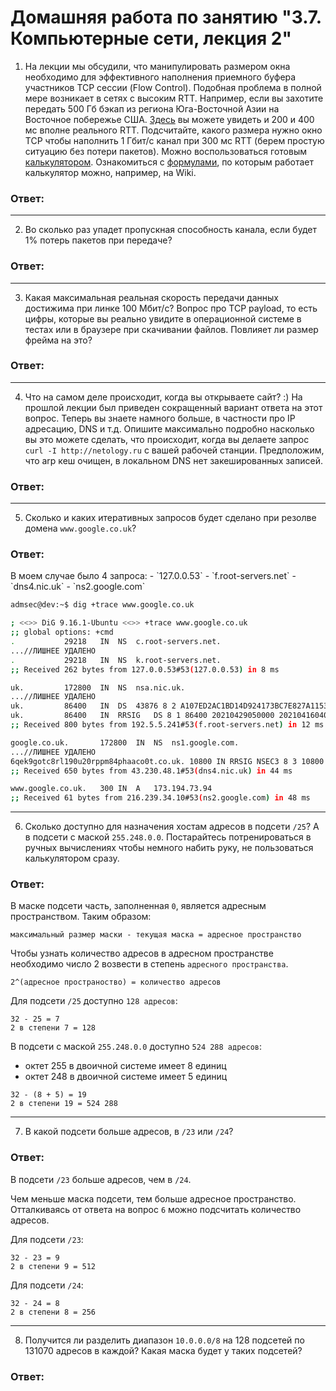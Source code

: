 Домашняя работа по занятию "3.7. Компьютерные сети, лекция 2"
==

1. На лекции мы обсудили, что манипулировать размером окна необходимо для эффективного наполнения приемного буфера
   участников TCP сессии (Flow Control). Подобная проблема в полной мере возникает в сетях с высоким RTT. Например,
   если вы захотите передать 500 Гб бэкап из региона Юга-Восточной Азии на Восточное побережье США.
   [Здесь](https://www.cloudping.co/grid) вы можете увидеть и 200 и 400 мс вполне реального RTT. Подсчитайте, какого
   размера нужно окно TCP чтобы наполнить 1 Гбит/с канал при 300 мс RTT (берем простую ситуацию без потери пакетов).
   Можно воспользоваться готовым [калькулятором](https://www.switch.ch/network/tools/tcp_throughput/). Ознакомиться
   с [формулами](https://en.wikipedia.org/wiki/TCP_tuning), по которым работает калькулятор можно, например, на Wiki.

<h3>Ответ:</h3>



---

2. Во сколько раз упадет пропускная способность канала, если будет 1% потерь пакетов при передаче?

<h3>Ответ:</h3>



---

3. Какая  максимальная реальная скорость передачи данных достижима при линке 100 Мбит/с? Вопрос про TCP payload,
   то есть цифры, которые вы реально увидите в операционной системе в тестах или в браузере при скачивании файлов.
   Повлияет ли размер фрейма на это?
   
<h3>Ответ:</h3>



---

4. Что на самом деле происходит, когда вы открываете сайт? :)
   На прошлой лекции был приведен сокращенный вариант ответа на этот вопрос. Теперь вы знаете намного больше, в
   частности про IP адресацию, DNS и т.д. Опишите максимально подробно насколько вы это можете сделать, что происходит,
   когда вы делаете запрос `curl -I http://netology.ru` с вашей рабочей станции. Предположим, что arp кеш очищен,
   в локальном DNS нет закешированных записей.
   
<h3>Ответ:</h3>



---

5. Сколько и каких итеративных запросов будет сделано при резолве домена `www.google.co.uk`?

<h3>Ответ:</h3>
В моем случае было 4 запроса:
- `127.0.0.53`
- `f.root-servers.net`
- `dns4.nic.uk`
- `ns2.google.com`

````bash
admsec@dev:~$ dig +trace www.google.co.uk

; <<>> DiG 9.16.1-Ubuntu <<>> +trace www.google.co.uk
;; global options: +cmd
.			29218	IN	NS	c.root-servers.net.
...//ЛИШНЕЕ УДАЛЕНО
.			29218	IN	NS	k.root-servers.net.
;; Received 262 bytes from 127.0.0.53#53(127.0.0.53) in 8 ms

uk.			172800	IN	NS	nsa.nic.uk.
...//ЛИШНЕЕ УДАЛЕНО
uk.			86400	IN	DS	43876 8 2 A107ED2AC1BD14D924173BC7E827A1153582072394F9272BA37E2353 BC659603
uk.			86400	IN	RRSIG	DS 8 1 86400 20210429050000 20210416040000 14631 . DIb0f9oSeePYxdwkPJBRAAP7fpvNyxd4IMLRtDKqN+OQjpasFou5un8X i3ODWy6HPIeER2PjX6lof0bTuyw0i1NbwguTHIyhCr3M+Z5NbQfbWv31 2lvKi5siydsbFJp9ooGAfh2JxJLbOO1pb2v+1uzAutWPQeR+lFropVZR i4wrLn1Nr6HtB/zp+tS1kGLKAnsGOQxJtSPOV0EDA4ldOvgC0whq+TdU weCtcB8WFa7MYJVBfa5ZAyxoOMzHPXXYXjb83Ys1Ykn1XTwpeJA+WmY9 oNGWMPW95t47kKQyxMV5Y42Kk3dKeA/fW+6LK7O6X4g936UN00G6CSCw t1THBw==
;; Received 800 bytes from 192.5.5.241#53(f.root-servers.net) in 12 ms

google.co.uk.		172800	IN	NS	ns1.google.com.
...//ЛИШНЕЕ УДАЛЕНО
6qek9gotc8rl190u20rppm84phaaco0t.co.uk.	10800 IN RRSIG NSEC3 8 3 10800 20210516031834 20210411022429 33621 co.uk. FU6uifmhaRU/sI33FUe2v+3/ZnYdqjspYkDrBoHPX2MxWetfvdvoJhwx i+G5yLjfCV8xX4b/mhPoZup6DWGUX+wUugwEubbeqDMs7hMHJdkfVVv9 5fdKCPLMGUzLsadky63VquyCsj4W4g5C//VXpW1yqL7ukxd+00KWErad FNA=
;; Received 650 bytes from 43.230.48.1#53(dns4.nic.uk) in 44 ms

www.google.co.uk.	300	IN	A	173.194.73.94
;; Received 61 bytes from 216.239.34.10#53(ns2.google.com) in 48 ms

````



---

6. Сколько доступно для назначения хостам адресов в подсети `/25`? А в подсети с маской `255.248.0.0`.
   Постарайтесь потренироваться в ручных вычислениях чтобы немного набить руку, не пользоваться калькулятором сразу.
   
<h3>Ответ:</h3>

В маске подсети часть, заполненная `0`, является адресным пространством. Таким образом:
````
максимальный размер маски - текущая маска = адресное пространство
````
Чтобы узнать количество адресов в адресном пространстве необходимо число 2 возвести в степень `адресного пространства`.
````
2^(адресное пространоство) = количество адресов
````
Для подсети `/25` доступно `128 адресов`:
````
32 - 25 = 7
2 в степени 7 = 128
````
В подсети с маской `255.248.0.0` доступно `524 288 адресов`:
- октет 255 в двоичной системе имеет 8 единиц
- октет 248 в двоичной системе имеет 5 единиц
````
32 - (8 + 5) = 19
2 в степени 19 = 524 288
````

---

7. В какой подсети больше адресов, в `/23` или `/24`?

<h3>Ответ:</h3>

В подсети `/23` больше адресов, чем в `/24`.

Чем меньше маска подсети, тем больше адресное пространство. 
Отталкиваясь от ответа на вопрос `6` можно подсчитать количество адресов.

Для подсети `/23`:
````
32 - 23 = 9
2 в степени 9 = 512
````
Для подсети `/24`:
````
32 - 24 = 8
2 в степени 8 = 256
````
---

8. Получится ли разделить диапазон `10.0.0.0/8` на 128 подсетей по 131070 адресов в каждой? Какая маска будет у
   таких подсетей?
   
<h3>Ответ:</h3>


